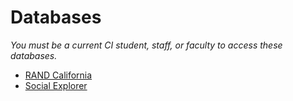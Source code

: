 # Databases

_You must be a current CI student, staff, or faculty to access these databases._

* [RAND California](http://summit.csuci.edu:2048/login?url=http://randstatestats.org/)
* [Social Explorer](http://summit.csuci.edu:2048/login?url=http://www.socialexplorer.com)



